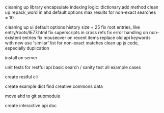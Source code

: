 cleaning up library
    encapsulate indexing logic: dictionary.add method
    clean up repack_word in ahd
    default options
        max results for non-exact searches = 10

cleaning up ui
    default options
        history size = 25
    fix root entries, like entry/roots/IE77.html
    fix superscripts in cross refs
    fix error handling on non-existent entries
    fix mouseover on recent items
    replace old api keywords with new
    use 'similar' list for non-exact matches
    clean up js code, especially duplication

install on server

unit tests for restful api
    basic search / sanity test
    all example cases
    
create restful cli

create example dict
    find creative commons data

move ahd to git submodule

create interactive api doc
